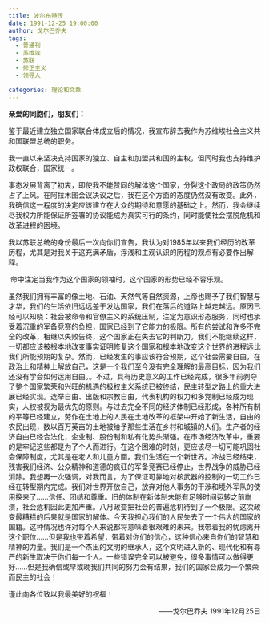 ```yaml
---
title: 波尔布特传
date: 1991-12-25 19:00:00
author: 戈尔巴乔夫
tags:
  - 普通刊
  - 苏维埃
  - 苏联
  - 修正主义
  - 领导人

categories: 理论和文章
---
```


**亲爱的同胞们，朋友们：**

​	鉴于最近建立独立国家联合体成立后的情况，我宣布辞去我作为苏维埃社会主义共和国联盟总统的职务。

​	我一直以来坚决支持国家的独立、自主和加盟共和国的主权，但同时我也支持维护政权联合，国家统一。

​	事态发展背离了初衷，即使我不能赞同的解体这个国家，分裂这个政局的政策仍然占了上风。在阿拉木图会议决议之后，我在这个方面的态度仍然没有改变。此外，我确信这一程度的决定应该建立在大众的期待和意愿的基础之上。然而，我会继续尽我权力所能保证所签署的协议能成为真实可行的条约，同时能使社会摆脱危机和改革进程的困境。

​	我以苏联总统的身份最后一次向你们宣告，我认为对1985年以来我们经历的改革历程，尤其是对我关于这充满矛盾，浮浅和主观认识的历程的观点有必要作出解释。

​	命中注定当我作为这个国家的领袖时，这个国家的形势已经不容乐观。

​	虽然我们拥有丰富的像土地、石油、天然气等自然资源，上帝也赐予了我们智慧与才华，我们的生活依旧远远差于发达国家，我们在落后的道路上越走越远。原因已经可以知晓：社会被命令和官僚主义的系统压制，注定为意识形态服务，同时也承受着沉重的军备竞赛的负担，国家已经到了它能力的极限。所有的尝试和许多不完全的改革，相继以失败告终，这个国家正在失去它的判断力。我们不能继续这样，一切都应该被根本地改变事实证明修复这个国家和根本地改变这个世界的进程远比我们所能预期的复杂。然而，已经发生的事应该符合预期，这个社会需要自由，在政治上和精神上解放自己，这是一个我们至今没有完全理解的最高目标，因为我们还没有学会如何运用自由。。不过，具有历史意义的工作已经完成，很多年前剥夺了整个国家繁荣和兴旺的机遇的极权主义系统已被终结，民主转型之路上的重大进展已经实现。选举自由、出版和宗教自由，代表机构的权力和多党制已经成为现实，人权被视为最优先的原则。与过去完全不同的经济体制已经形成，各种所有制的平等已经建立，劳作在土地上的人民在土地改革的框架中开始了新生活，自由的农民出现，数以百万英亩的土地被给予那些生活在乡村和城镇的人们。生产者的经济自由已经合法化，企业制、股份制和私有化势头渐强。在市场经济改革中，重要的是牢记这些都是为了个人而进行。在这个困难的时刻，更应该尽一切可能巩固社会保障制度，尤其是在老人和儿童方面。我们生活在一个新世界。冷战已经结束，残害我们经济、公众精神和道德的疯狂的军备竞赛已经停止，世界战争的威胁已经消除。我想再一次强调，对我而言，为了保证可靠地对核武器的控制的一切工作已经在转型期内完成。我们对世界开放自己，放弃对他人事务的干涉和境外军队的使用换来了……信任、团结和尊重。旧的体制在新体制未能有足够时间运转之前崩溃，社会危机因此更加严重。八月政变把社会的普遍危机待到了一个极限。这次政变最糟糕的后果就是国家的解体。今天我担心我们的人民失去了一个伟大的国家的国籍。这种情况也许对每个人来说都将意味着很艰难的未来。我带着我的忧虑离开这个职位……但是我也带着希望，带着对你们的信心，这种信心来自你们的智慧和精神的力量。我们是一个杰出的文明的继承人，这个文明进入新的、现代化和有尊严的新生取决于你们每一个人。一些错误完全可以被避免，很多事情可以做得更好……但是我确信或早或晚我们共同的努力会有结果，我们的国家会成为一个繁荣而民主的社会！

谨此向各位致以我最美好的祝福！

<p align="right">
——戈尔巴乔夫
1991年12月25日
</p>